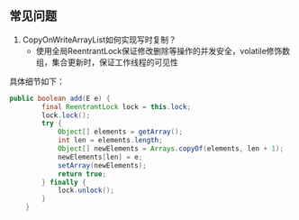 ## 常见问题
1. CopyOnWriteArrayList如何实现写时复制？
    - 使用全局ReentrantLock保证修改删除等操作的并发安全，volatile修饰数组，集合更新时，保证工作线程的可见性

具体细节如下：
```java
public boolean add(E e) {
        final ReentrantLock lock = this.lock;
        lock.lock();
        try {
            Object[] elements = getArray();
            int len = elements.length;
            Object[] newElements = Arrays.copyOf(elements, len + 1);
            newElements[len] = e;
            setArray(newElements);
            return true;
        } finally {
            lock.unlock();
        }
    }
```
